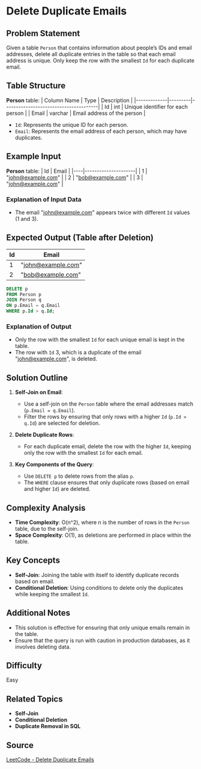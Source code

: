 # Delete Duplicate Emails

## Problem Statement
Given a table `Person` that contains information about people’s IDs and email addresses, delete all duplicate entries in the table so that each email address is unique. Only keep the row with the smallest `Id` for each duplicate email.

## Table Structure
**Person** table:
| Column Name | Type    | Description                           |
|-------------|---------|---------------------------------------|
| Id          | int     | Unique identifier for each person    |
| Email       | varchar | Email address of the person          |

- `Id`: Represents the unique ID for each person.
- `Email`: Represents the email address of each person, which may have duplicates.

## Example Input

**Person** table:
| Id | Email              |
|----|---------------------|
| 1  | "john@example.com" |
| 2  | "bob@example.com"  |
| 3  | "john@example.com" |

### Explanation of Input Data
- The email "john@example.com" appears twice with different `Id` values (1 and 3).

## Expected Output (Table after Deletion)

| Id | Email              |
|----|---------------------|
| 1  | "john@example.com" |
| 2  | "bob@example.com"  |

```sql
DELETE p
FROM Person p
JOIN Person q
ON p.Email = q.Email
WHERE p.Id > q.Id;
```

### Explanation of Output
- Only the row with the smallest `Id` for each unique email is kept in the table.
- The row with `Id` 3, which is a duplicate of the email "john@example.com", is deleted.

## Solution Outline

1. **Self-Join on Email**:
   - Use a self-join on the `Person` table where the email addresses match (`p.Email = q.Email`).
   - Filter the rows by ensuring that only rows with a higher `Id` (`p.Id > q.Id`) are selected for deletion.

2. **Delete Duplicate Rows**:
   - For each duplicate email, delete the row with the higher `Id`, keeping only the row with the smallest `Id` for each email.

3. **Key Components of the Query**:
   - Use `DELETE p` to delete rows from the alias `p`.
   - The `WHERE` clause ensures that only duplicate rows (based on email and higher `Id`) are deleted.

## Complexity Analysis
- **Time Complexity**: O(n^2), where n is the number of rows in the `Person` table, due to the self-join.
- **Space Complexity**: O(1), as deletions are performed in place within the table.

## Key Concepts
- **Self-Join**: Joining the table with itself to identify duplicate records based on email.
- **Conditional Deletion**: Using conditions to delete only the duplicates while keeping the smallest `Id`.

## Additional Notes
- This solution is effective for ensuring that only unique emails remain in the table.
- Ensure that the query is run with caution in production databases, as it involves deleting data.

## Difficulty
Easy

## Related Topics
- **Self-Join**
- **Conditional Deletion**
- **Duplicate Removal in SQL**

## Source
[LeetCode - Delete Duplicate Emails](https://leetcode.com/problems/delete-duplicate-emails/description/?envType=study-plan-v2&envId=top-sql-50)
